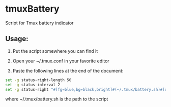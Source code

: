 tmuxBattery
===========

Script for Tmux battery indicator

## Usage:
1. Put the script somewhere you can find it

2. Open your ~/.tmux.conf in your favorite editor

3. Paste the following lines at the end of the document: 

```bash
set -g status-right-length 50
set -g status-interval 2                           
set -g status-right "#[fg=blue,bg=black,bright]#(~/.tmux/battery.sh)#[default]"
```

where ~/.tmux/battery.sh is the path to the script 
